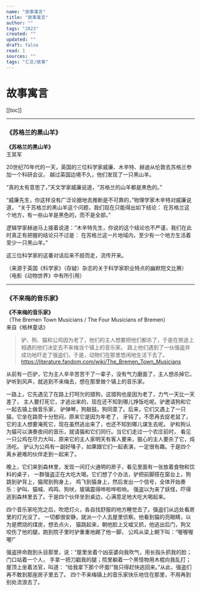 ```yaml
---
name: "故事寓言"
title: "故事寓言"
author: ""
tags: "2023"
created: ""
updated: ""
draft: false
read: 1
sources: ""
tags: "汇总/故事"
---
```


# 故事寓言

[[toc]]

---

### 《苏格兰的黑山羊》

**《苏格兰的黑山羊》**  
王吴军

20世纪70年代的一天，英国的三位科学家威廉、木辛特、赫迪从伦敦去苏格兰参加一个科研会议，
越过英国边境不久，他们发现了一只黑山羊。

“真的太有意思了，”天文学家威廉说道，“苏格兰的山羊都是黑色的。”

“威廉先生，你这样没有广泛论据地去推断是不可靠的，”物理学家木辛特对威廉说道，
“关于苏格兰的黑山羊这个问题，我们现在只能得出如下结论：
在苏格兰这个地方，有一些山羊是黑色的，而不是全部。”

逻辑学家赫迪马上接着说道：“木辛特先生，你说的这个结论也不严谨，我们在此时真正有把握的结论只不过是：
在苏格兰这一片地域内，至少有一个地方生活着至少一只黑山羊。”

这三位科学家的这番对话后来不胫而走，流传开来。

（来源于英国《科学家》（存疑）杂志的关于科学家职业特点的幽默短文比赛）
（电影《动物世界》中有所引用）

---

### 《不来梅的音乐家》

**《不来梅的音乐家》**  
（The Bremen Town Musicians / The Four Musicians of Bremen）  
来自《格林童话》

> 驴、狗、猫和公鸡因为老了，他们的主人想要把他们都杀了，于是在旅途上相遇的他们决定去不来梅当个镇上的音乐家。
> 路上他们遇到了一伙强盗并成功地吓走了强盗们，于是，动物们在那里悠闲地生活下去了。
>  <https://literature.fandom.com/wiki/The_Bremen_Town_Musicians>

从前有一匹驴，它为主人辛辛苦苦干了一辈子，没有气力磨面了，主人想杀掉它。
驴听到风声，就逃到不来梅去，想在那里做个镇上的音乐家。

一路上，它先遇见了在路上打呵欠的猎狗，这猎狗也是因为老了，力气一天比一天差了，
主人要打死它，才逃出来的，现在还不知到哪儿挣饭吃呢。驴邀请狗和它一起去镇上做音乐家，
驴弹琴，狗敲鼓。狗同意了。后来，它们又遇上了一只猫，它坐在路旁十分愁闷，原来它是因为年老了，
牙钝了，不愿再去捉老鼠了，它的主人想要淹死它，现在虽然逃出来了，也还不知到哪儿谋生去呢。
驴和狗认为猫可以演奏夜间的音乐，就请猫和它们同行。当它们走过一个农庄前时，
看见一只公鸡在尽力大叫，原来它的主人家明天有客人要来，狠心的主人要杀了它，炖汤吃。
驴认为公鸡有一副好嗓子，如果跟它们一起表演，一定很有趣。于是四个离乡避难的伙伴走到一起来了。

晚上，它们来到森林里，发现一间灯火通明的房子，看见里面有一张放着食物和饮料的桌子，
一群强盗正在大吃大喝。它们想了个办法，驴把前脚搭在窗台上，狗跳到驴背上，猫爬到狗身上，
鸡飞到猫身上，然后发出一个信号，全体开始奏乐：驴叫、猫喊、鸡鸣、狗吠，玻璃震得哗啦哗啦响，
强盗以为来了妖怪，吓得逃到森林里去了。于是四个伙伴坐到桌边，心满意足地大吃大喝起来。

四个音乐家吃完之后，吹熄灯火，各自找舒服的地方睡觉去了。强盗们从远处看房里的灯光没了，
一切都很安静，就派一个人去屋里侦察。他看到猫的亮眼睛，以为是燃烧的煤炭，想去点火，
猫跳起来，朝他脸上又嘘又抓，他逃出后门，狗又咬伤了他的腿，跑到院子里时驴重重地踢了他一脚，
公鸡从梁上朝下叫：“喔喔喔喔!”

强盗拼命跑到头目那里，说：“屋里坐着个凶巫婆向我吹气，用长指头抓我的脸；门口站着一个人，
手拿一把刀戳我的腿；院里躺着一个黑怪物用木棍向我乱打；屋顶上坐着法官，叫道：
“给我拿下那个坏蛋!”我只得赶快逃回来。”从此，强盗们再不敢到那座房子里去了。
四个不来梅镇上的音乐家快乐地住在那里，不用再到别处流浪去了。
